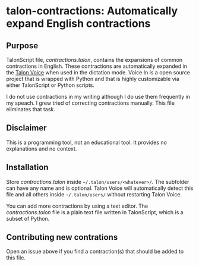 # talon-contractions: Automatically expand English contractions

## Purpose
TalonScript file, *contractions.talon*, contains the expansions of common contractions in English.
These contractions are automatically expanded in the [Talon Voice](https://talonvoice.com/docs/index.html) when used in the dictation mode. 
Voice In is a open source project that is wrapped with Python and that is highly customizable via either TalonScript or Python scripts.

I do not use contractions in my writing although I do use them frequently in my speach.
I grew tried of correcting contractions manually. 
This file eliminates that task.

## Disclaimer
This is a programming tool, not an educational tool.
It provides no explanations and no context.


## Installation
Store *contractions.talon* inside `~/.talon/users/<whatever>/`.
The subfolder <whatever> can have any name and is optional.
Talon Voice will automatically detect this file and all others inside `~/.talon/users/` without restarting Talon Voice.

You can add more contractions by using a text editor.
The *contractions.talon* file is a plain text file written in TalonScript, which is a subset of Python.

## Contributing new contrations

Open an issue above if you find a contraction(s) that should be added to this file.
